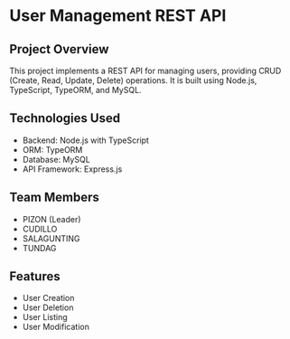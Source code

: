 #   User Management REST API

##   Project Overview

This project implements a REST API for managing users, providing CRUD (Create, Read, Update, Delete) operations. It is built using Node.js, TypeScript, TypeORM, and MySQL.

##   Technologies Used

* Backend: Node.js with TypeScript
* ORM: TypeORM
* Database: MySQL
* API Framework: Express.js

##   Team Members

* PIZON (Leader)
* CUDILLO
* SALAGUNTING
* TUNDAG

##   Features

* User Creation
* User Deletion
* User Listing
* User Modification

##